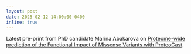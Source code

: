 ```yaml
---
layout: post
date: 2025-02-12 14:00:00-0400 
inline: true
---
```


Latest pre-print from PhD candidate Marina Abakarova on <a href="https://www.biorxiv.org/content/10.1101/2025.02.09.637326v1">Proteome-wide prediction of the Functional Impact of Missense Variants with <a href = "https://proteocast.ijm.fr/drosophiladb/">ProteoCast</a></a>.













